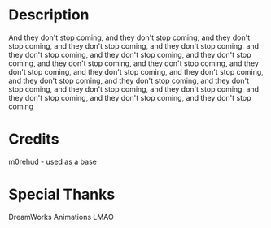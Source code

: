 # Description
And they don't stop coming, and they don't stop coming, and they don't stop coming, and they don't stop coming, and they don't stop coming, and they don't stop coming, and they don't stop coming, and they don't stop coming, and they don't stop coming, and they don't stop coming, and they don't stop coming, and they don't stop coming, and they don't stop coming, and they don't stop coming, and they don't stop coming, and they don't stop coming, and they don't stop coming, and they don't stop coming, and they don't stop coming, and they don't stop coming, and they don't stop coming

# Credits
m0rehud - used as a base

# Special Thanks
DreamWorks Animations LMAO

